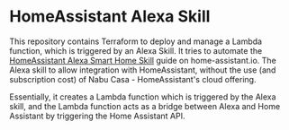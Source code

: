 # HomeAssistant Alexa Skill

This repository contains Terraform to deploy and manage a Lambda function, which is triggered by an Alexa Skill. It tries to automate the [HomeAssistant Alexa Smart Home Skill](https://www.home-assistant.io/integrations/alexa.smart_home/#requirements) guide on home-assistant.io. 
The Alexa skill to allow integration with HomeAssistant, without the use (and subscription cost) of Nabu Casa - HomeAssistant's cloud offering.

Essentially, it creates a Lambda function which is triggered by the Alexa skill, and the Lambda function acts as a bridge between Alexa and Home Assistant by triggering the Home Assistant API.
